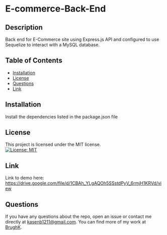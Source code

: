 # E-commerce-Back-End

## Description
Back end for E-Commerce site using Express.js API and configured to use Sequelize to interact with a MySQL database.

  ## Table of Contents 
  * [Installation](#installation)
  * [License](#license)
  * [Questions](#questions)
  * [Link](#link)

  ## Installation 
  Install the dependencies listed in the package.json file
  
  ## License
  This project is licensed under the MIT license.
  <br/> [![License: MIT](https://img.shields.io/badge/License-MIT-yellow.svg)](https://opensource.org/licenses/MIT)
  
  ## Link
  Link to demo here: https://drive.google.com/file/d/1CBAh_YLgAQOh5SSstdPyV_6rmjH1KRVd/view
  
  
  ## Questions 
  If you have any questions about the repo, open an issue or contact me directly at kasenb1211@gmail.com. You can find more   of my work at [BrughK](https://github.com/BrughK/).
